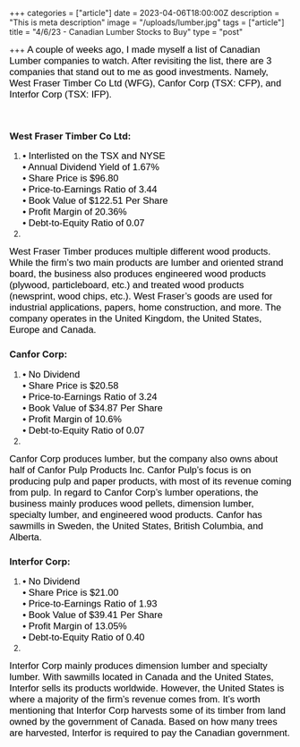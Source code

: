 +++
categories = ["article"]
date = 2023-04-06T18:00:00Z
description = "This is meta description"
image = "/uploads/lumber.jpg"
tags = ["article"]
title = "4/6/23 - Canadian Lumber Stocks to Buy"
type = "post"

+++
<span style="color:black"><span style="font-family:Arial; font-size:1.2em;">A couple of weeks ago, I made myself a list of Canadian Lumber companies to watch. After revisiting the list, there are 3 companies that stand out to me as good investments. Namely, West Fraser Timber Co Ltd (WFG), Canfor Corp (TSX: CFP), and Interfor Corp (TSX: IFP).</span></span>

‎

### West Fraser Timber Co Ltd:

1. <span style="color:black"><span style="font-family:Arial; font-size:1.2em;">• Interlisted on the TSX and NYSE  
   • Annual Dividend Yield of 1.67%  
   • Share Price is $96.80  
   • Price-to-Earnings Ratio of 3.44  
   • Book Value of $122.51 Per Share  
   • Profit Margin of 20.36%  
   • Debt-to-Equity Ratio of 0.07
2. </span></span>

<span style="color:black"><span style="font-family:Arial; font-size:1.2em;">West Fraser Timber produces multiple different wood products. While the firm’s two main products are lumber and oriented strand board, the business also produces engineered wood products (plywood, particleboard, etc.) and treated wood products (newsprint, wood chips, etc.). West Fraser’s goods are used for industrial applications, papers, home construction, and more. The company operates in the United Kingdom, the United States, Europe and Canada.</span></span>

### Canfor Corp:

1. <span style="color:black"><span style="font-family:Arial; font-size:1.2em;">• No Dividend  
   • Share Price is $20.58  
   • Price-to-Earnings Ratio of 3.24  
   • Book Value of $34.87 Per Share  
   • Profit Margin of 10.6%  
   • Debt-to-Equity Ratio of 0.07
2. </span></span>

<span style="color:black"><span style="font-family:Arial; font-size:1.2em;">Canfor Corp produces lumber, but the company also owns about half of Canfor Pulp Products Inc. Canfor Pulp’s focus is on producing pulp and paper products, with most of its revenue coming from pulp. In regard to Canfor Corp’s lumber operations, the business mainly produces wood pellets, dimension lumber, specialty lumber, and engineered wood products. Canfor has sawmills in Sweden, the United States, British Columbia, and Alberta.</span></span>

### Interfor Corp:

1. <span style="color:black"><span style="font-family:Arial; font-size:1.2em;">• No Dividend  
   • Share Price is $21.00  
   • Price-to-Earnings Ratio of 1.93  
   • Book Value of $39.41 Per Share  
   • Profit Margin of 13.05%  
   • Debt-to-Equity Ratio of 0.40
2. </span></span>

<span style="color:black"><span style="font-family:Arial; font-size:1.2em;">Interfor Corp mainly produces dimension lumber and specialty lumber. With sawmills located in Canada and the United States, Interfor sells its products worldwide. However, the United States is where a majority of the firm’s revenue comes from. It’s worth mentioning that Interfor Corp harvests some of its timber from land owned by the government of Canada. Based on how many trees are harvested, Interfor is required to pay the Canadian government.</span></span>
